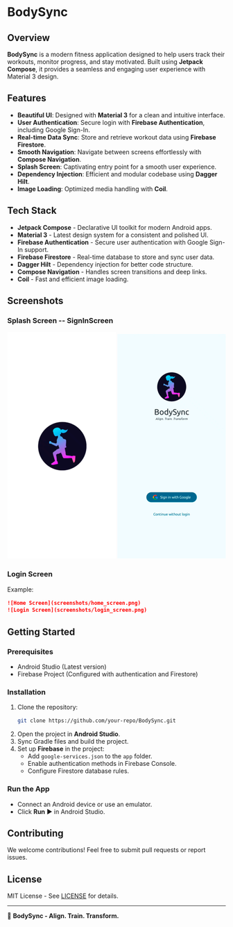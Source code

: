 # BodySync

## Overview
**BodySync** is a modern fitness application designed to help users track their workouts, monitor progress, and stay motivated. Built using **Jetpack Compose**, it provides a seamless and engaging user experience with Material 3 design.

## Features
- **Beautiful UI**: Designed with **Material 3** for a clean and intuitive interface.
- **User Authentication**: Secure login with **Firebase Authentication**, including Google Sign-In.
- **Real-time Data Sync**: Store and retrieve workout data using **Firebase Firestore**.
- **Smooth Navigation**: Navigate between screens effortlessly with **Compose Navigation**.
- **Splash Screen**: Captivating entry point for a smooth user experience.
- **Dependency Injection**: Efficient and modular codebase using **Dagger Hilt**.
- **Image Loading**: Optimized media handling with **Coil**.



## Tech Stack
- **Jetpack Compose** - Declarative UI toolkit for modern Android apps.
- **Material 3** - Latest design system for a consistent and polished UI.
- **Firebase Authentication** - Secure user authentication with Google Sign-In support.
- **Firebase Firestore** - Real-time database to store and sync user data.
- **Dagger Hilt** - Dependency injection for better code structure.
- **Compose Navigation** - Handles screen transitions and deep links.
- **Coil** - Fast and efficient image loading.

## Screenshots

### Splash Screen   --      SignInScreen
![Splash Screen](https://github.com/Saurav321134/Sync_the_body/blob/36d6f60fa8fc6375f855e8d5c8a560940219ea56/splash_ss5.png)
![SignInScreen](https://github.com/Saurav321134/Sync_the_body/blob/60acbd73de64f6d48460a8240bc9f5da56d2d407/SignInScreen_ss5.png)

### Login Screen



Example:
```md
![Home Screen](screenshots/home_screen.png)
![Login Screen](screenshots/login_screen.png)
```

## Getting Started
### Prerequisites
- Android Studio (Latest version)
- Firebase Project (Configured with authentication and Firestore)

### Installation
1. Clone the repository:
   ```sh
   git clone https://github.com/your-repo/BodySync.git
   ```
2. Open the project in **Android Studio**.
3. Sync Gradle files and build the project.
4. Set up **Firebase** in the project:
   - Add `google-services.json` to the `app` folder.
   - Enable authentication methods in Firebase Console.
   - Configure Firestore database rules.

### Run the App
- Connect an Android device or use an emulator.
- Click **Run** ▶ in Android Studio.

## Contributing
We welcome contributions! Feel free to submit pull requests or report issues.

## License
MIT License - See [LICENSE](LICENSE) for details.

---
🚀 **BodySync - Align. Train. Transform.**

